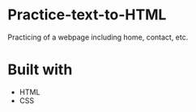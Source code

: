 # Practice-text-to-HTML

Practicing of a webpage
including home, contact, etc.

# Built with
* HTML
* CSS
